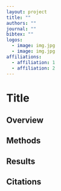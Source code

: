 ```yaml
---
layout: project
title: ""
authors: ""
journal: ""
bibtex: ""
logos:
  - image: img.jpg
  - image: img.jpg
affiliations:
  - affiliation: 1
  - affiliation: 2
---
```


# Title

## Overview

## Methods

## Results

## Citations
